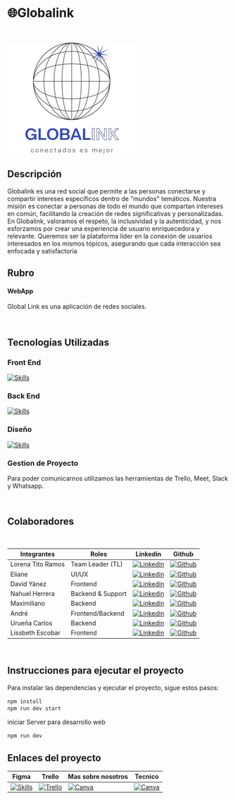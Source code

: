 # 🌐Globalink

<br/>

![Global Link](globallink.jpg)

## Descripción

<p>Globalink es una red social que permite a las personas conectarse y compartir intereses específicos dentro de "mundos" temáticos. Nuestra misión es conectar a personas de todo el mundo que compartan intereses en común, facilitando la creación de redes significativas y personalizadas. En Globalink, valoramos el respeto, la inclusividad y la autenticidad, y nos esforzamos por crear una experiencia de usuario enriquecedora y relevante. Queremos ser la plataforma líder en la conexión de usuarios interesados en los mismos tópicos, asegurando que cada interacción sea enfocada y satisfactoria</p>

## Rubro
#### WebApp
Global Link es una aplicación de redes sociales.

<br/>

## Tecnologías Utilizadas

### Front End

[![Skills](https://skillicons.dev/icons?i=tailwind,react)](https://skillicons.dev)

### Back End

[![Skills](https://skillicons.dev/icons?i=nodejs,next,mongodb)](https://skillicons.dev)

### Diseño

[![Skills](https://skillicons.dev/icons?i=figma)](https://skillicons.dev)

### Gestion de Proyecto

<p>Para poder comunicarnos utilizamos las herramientas de Trello, Meet, Slack y Whatsapp.</p>

<br/>

## Colaboradores

<br/>

| Integrantes | Roles | Linkedin | Github |
| ----------- | ----- | -------- | ------ |
| Lorena Tito Ramos | Team Leader (TL) | [![Linkedin](https://img.shields.io/badge/LinkedIn-0077B5?style=for-the-badge&logo=linkedin&logoColor=white)]()  | [![Github](https://img.shields.io/badge/GitHub-100000?style=for-the-badge&logo=github&logoColor=white)]()|
| Eliane | UI/UX | [![Linkedin](https://img.shields.io/badge/LinkedIn-0077B5?style=for-the-badge&logo=linkedin&logoColor=white)]()  | [![Github](https://img.shields.io/badge/GitHub-100000?style=for-the-badge&logo=github&logoColor=white)]()|
| David Yánez | Frontend | [![Linkedin](https://img.shields.io/badge/LinkedIn-0077B5?style=for-the-badge&logo=linkedin&logoColor=white)](https://www.linkedin.com/in/david--yanez)  | [![Github](https://img.shields.io/badge/GitHub-100000?style=for-the-badge&logo=github&logoColor=white)](https://github.com/David-Yanez)|
| Nahuel Herrera | Backend & Support | [![Linkedin](https://img.shields.io/badge/LinkedIn-0077B5?style=for-the-badge&logo=linkedin&logoColor=white)](https://www.linkedin.com/in/nahuel-rodrigo-herrera-a297b31b9/)  | [![Github](https://img.shields.io/badge/GitHub-100000?style=for-the-badge&logo=github&logoColor=white)](https://github.com/Nahuehue)|
| Maximiliano | Backend | [![Linkedin](https://img.shields.io/badge/LinkedIn-0077B5?style=for-the-badge&logo=linkedin&logoColor=white)]()  | [![Github](https://img.shields.io/badge/GitHub-100000?style=for-the-badge&logo=github&logoColor=white)]()|
| André | Frontend/Backend | [![Linkedin](https://img.shields.io/badge/LinkedIn-0077B5?style=for-the-badge&logo=linkedin&logoColor=white)]()  | [![Github](https://img.shields.io/badge/GitHub-100000?style=for-the-badge&logo=github&logoColor=white)]()|
| Urueña Carlos | Backend | [![Linkedin](https://img.shields.io/badge/LinkedIn-0077B5?style=for-the-badge&logo=linkedin&logoColor=white)]()  | [![Github](https://img.shields.io/badge/GitHub-100000?style=for-the-badge&logo=github&logoColor=white)]()|
| Lissbeth Escobar | Frontend | [![Linkedin](https://img.shields.io/badge/LinkedIn-0077B5?style=for-the-badge&logo=linkedin&logoColor=white)](https://www.linkedin.com/in/lissbethe)  | [![Github](https://img.shields.io/badge/GitHub-100000?style=for-the-badge&logo=github&logoColor=white)](https://github.com/LissbethE)|

<br/>

## Instrucciones para ejecutar el proyecto

<p>Para instalar las dependencias y ejecutar el proyecto, sigue estos pasos:</p>

```sh
npm install
npm run dev start
```
iniciar Server para desarrollo web
```sh
npm run dev
```
## Enlaces del proyecto
| Figma | Trello | Mas sobre nosotros | Tecnico |
|-------|--------|-------------------|---------------|
|[![Skills](https://skillicons.dev/icons?i=figma)](https://www.figma.com/design/F5V2Gx1GoF2veVFsPD9Hn2/GLOBALink?node-id=0-1&t=ummJICCQ8wa715Kw-0)|[![Trello](https://img.shields.io/badge/Trello-0052CC?style=for-the-badge&logo=trello&logoColor=white)](https://trello.com) | [![Canva](https://img.shields.io/badge/Canva-00C4CC?style=for-the-badge&logo=canva&logoColor=white)](https://www.canva.com/design/DAGLaMiEPcU/WwfgUNTqXlbj9IXzX9d_Bw/edit?utm_content=DAGLaMiEPcU&utm_campaign=designshare&utm_medium=link2&utm_source=sharebutton) | [![Canva](https://img.shields.io/badge/Canva-00C4CC?style=for-the-badge&logo=canva&logoColor=white)](https://www.canva.com/design/DAGLaMiEPcU/WwfgUNTqXlbj9IXzX9d_Bw/edit?utm_content=DAGLaMiEPcU&utm_campaign=designshare&utm_medium=link2&utm_source=sharebutton) |        

